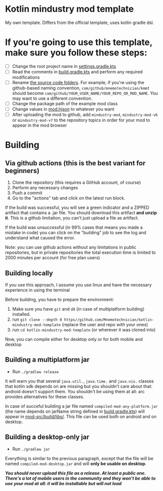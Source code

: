 # Kotlin mindustry mod template
My own template. Differs from the official template, uses kotlin gradle dsl.

# If you're going to use this template, make sure you follow these steps:
- [ ] Change the root project name in [settings.gradle.kts](settings.gradle.kts)
- [ ] Read the comments in [build.gradle.kts](mod-src/build.gradle.kts) and perform any required modifications
- [ ] Rename [the source code folders](mod-src/src/main/kotlin). For example, if you're using the github-based naming convention, `com/github/mnemotechnician/kmmt` should become `com/github/YOUR_USER_NAME/YOUR_REPO_OR_MOD_NAME`. You may want to use a different convention.
- [ ] Change the package path of the example mod class
- [ ] Change values in [mod.hjson](mod.hjson) to whatever you want
- [ ] After uploading the mod to github, add `mindustry-mod`, `mindustry-mod-v6` or `mindustry-mod-v7` to the repository topics in order for your mod to appear in the mod browser

# Building
## Via github actions (this is the best variant for beginners)
1. Clone the repository (this requires a GitHub account, of course)
2. Perform any necessary changes
3. Push a commit
4. Go to the "actions" tab and click on the latest run block.

If the build was successful, you will see a green indicator and a ZIPPED artifact that contains a .jar file. You should download this artifact __and unzip it__. This is a github limitation, you can't just upload a file as artifact.

If the build was unsuccessful (in 99% cases that means you made a mistake in code) you can click on the "building" job to see the log and understand what caused the error.

Note: you can use github actions without any limitations in public repositories, but in private repositories the total execution time is limited to 2000 minutes per account (for free plan users)

## Building locally
If you use this approach, I assume you use linux and have the necessary experience in using the terminal

Before building, you have to prepare the environment:
1. Make sure you have `git` and `d8` (in case of multiplatform building) installed.
2. run `git clone --depth 0 https//github.com/Mnemotechnician/kotlin-mindustry-mod-template` (replace the user and repo with your ones)
3. run `cd kotlin-mindustry-mod-template` (or wherever it was cloned into)

Now, you can compile either for desktop only or for both mobile and desktop

## Building a multiplatform jar
* Run `./gradlew release`

It will warn you that several `java.util.`, `java.time.` and `java.nio.` classes that kotlin sdk depends on are missing but you shouldn't care about that: android doesn't support them. You shouldn't be using them at all: arc provides alternatives for these classes.

In case of succeful building a jar file named `compiled-mod-any-platform.jar` (the name depends on jarName string defined in [build.gradle.kts](mod-src/build.gradle.kts)) will appear in [mod-src/build/libs/](mod-src/build/libs/).
This file can be used both on android and on desktop.

## Building a desktop-only jar
* Run `./gradlew jar`

Everything is similar to the previous paragraph, except that the file will be named `compiled-mod-desktop.jar` and will __only be usable on desktop__.

***__You should never upload this file as a release. At least a public one. There's a lot of mobile users in the community and they won't be able to use your mod at all: it will be installable but will not load__***